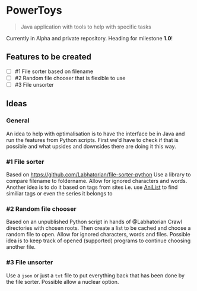 # PowerToys
> Java application with tools to help with specific tasks

Currently in Alpha and private repository. Heading for milestone **1.0**!

## Features to be created
- [ ] #1 File sorter based on filename
- [ ] #2 Random file chooser that is flexible to use
- [ ] #3 File unsorter

## Ideas
### General
An idea to help with optimalisation is to have the interface be in Java and run the features from Python scripts.
First we'd have to check if that is possible and what upsides and downsides there are doing it this way.

### #1 File sorter
Based on https://github.com/Labhatorian/file-sorter-python
Use a library to compare filename to foldername. Allow for ignored characters and words.
Another idea is to do it based on tags from sites i.e. use [AniList](https://anilist.co/) to find similiar tags or even the series it belongs to

### #2 Random file chooser
Based on an unpublished Python script in hands of @Labhatorian
Crawl directories with chosen roots. Then create a list to be cached and choose a random file to open. Allow for ignored characters, words and files.
Possible idea is to keep track of opened (supported) programs to continue choosing another file.

### #3 File unsorter
Use a `json` or just a `txt` file to put everything back that has been done by the file sorter.
Possible allow a nuclear option.